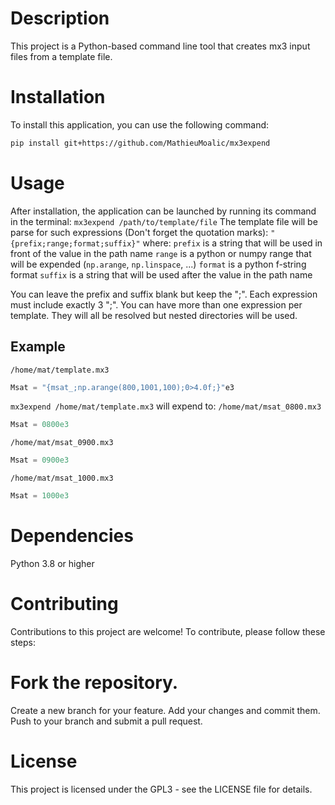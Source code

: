 # Description
This project is a Python-based command line tool that creates mx3 input files from a template file.

# Installation
To install this application, you can use the following command:

```bash
pip install git+https://github.com/MathieuMoalic/mx3expend
```

# Usage
After installation, the application can be launched by running its command in the terminal:
`mx3expend /path/to/template/file`
The template file will be parse for such expressions (Don't forget the quotation marks):
`"{prefix;range;format;suffix}"`
where:
`prefix` is a string that will be used in front of the value in the path name
`range` is a python or numpy range that will be expended (`np.arange`, `np.linspace`, ...)
`format` is a python f-string format
`suffix` is a string that will be used after the value in the path name

You can leave the prefix and suffix blank but keep the ";". Each expression must include exactly 3 ";".
You can have more than one expression per template. They will all be resolved but nested directories will be used.
## Example
`/home/mat/template.mx3`
```go
Msat = "{msat_;np.arange(800,1001,100);0>4.0f;}"e3
```
`mx3expend /home/mat/template.mx3`
will expend to:
`/home/mat/msat_0800.mx3`
```go
Msat = 0800e3
```
`/home/mat/msat_0900.mx3`
```go
Msat = 0900e3
```
`/home/mat/msat_1000.mx3`
```go
Msat = 1000e3
```

# Dependencies
Python 3.8 or higher

# Contributing
Contributions to this project are welcome! To contribute, please follow these steps:

# Fork the repository.
Create a new branch for your feature.
Add your changes and commit them.
Push to your branch and submit a pull request.

# License
This project is licensed under the GPL3 - see the LICENSE file for details.
